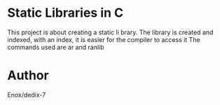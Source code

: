 # Static Libraries in C
This project is about creating a static li brary.
The library is created and indexed, with an index, it is easier for the compiler to access it
The commands used are ar and ranlib
# Author
Enox/dedix-7